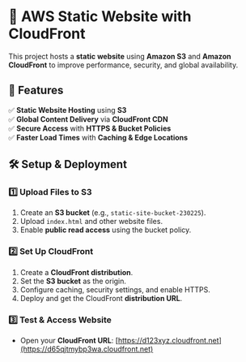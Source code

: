 # 🚀 AWS Static Website with CloudFront  

This project hosts a **static website** using **Amazon S3** and **Amazon CloudFront** to improve performance, security, and global availability.  


## **🌟 Features**  

✅ **Static Website Hosting** using **S3**  
✅ **Global Content Delivery** via **CloudFront CDN**  
✅ **Secure Access** with **HTTPS & Bucket Policies**  
✅ **Faster Load Times** with **Caching & Edge Locations**  


## **🛠️ Setup & Deployment**  

### **1️⃣ Upload Files to S3**  
1. Create an **S3 bucket** (e.g., `static-site-bucket-230225`).  
2. Upload `index.html` and other website files.  
3. Enable **public read access** using the bucket policy.  

### **2️⃣ Set Up CloudFront**  
1. Create a **CloudFront distribution**.  
2. Set the **S3 bucket** as the origin.  
3. Configure caching, security settings, and enable HTTPS.  
4. Deploy and get the CloudFront **distribution URL**.  

### **3️⃣ Test & Access Website**  
- Open your **CloudFront URL**:  [https://d123xyz.cloudfront.net](https://d65qjtmybp3wa.cloudfront.net)

